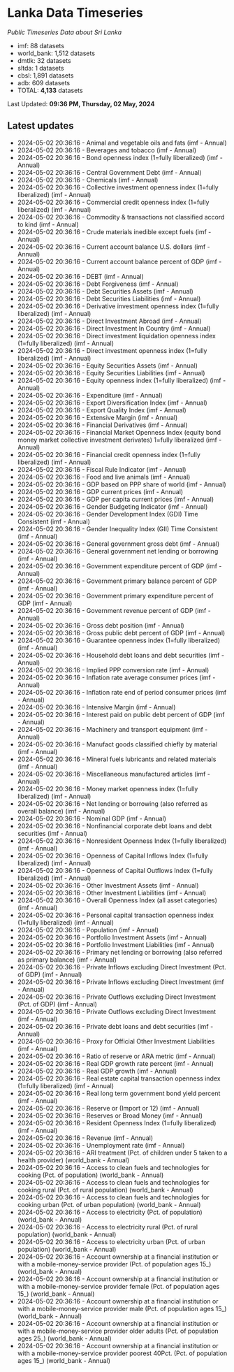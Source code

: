 # Lanka Data Timeseries
*Public Timeseries Data about Sri Lanka*

* imf: 88 datasets
* world_bank: 1,512 datasets
* dmtlk: 32 datasets
* sltda: 1 datasets
* cbsl: 1,891 datasets
* adb: 609 datasets
* TOTAL: **4,133** datasets

Last Updated: **09:36 PM, Thursday, 02 May, 2024**

## Latest updates

* 2024-05-02 20:36:16 - Animal and vegetable oils and fats (imf - Annual)
* 2024-05-02 20:36:16 - Beverages and tobacco (imf - Annual)
* 2024-05-02 20:36:16 - Bond openness index (1=fully liberalized) (imf - Annual)
* 2024-05-02 20:36:16 - Central Government Debt (imf - Annual)
* 2024-05-02 20:36:16 - Chemicals (imf - Annual)
* 2024-05-02 20:36:16 - Collective investment openness index (1=fully liberalized) (imf - Annual)
* 2024-05-02 20:36:16 - Commercial credit openness index (1=fully liberalized) (imf - Annual)
* 2024-05-02 20:36:16 - Commodity & transactions not classified accord to kind (imf - Annual)
* 2024-05-02 20:36:16 - Crude materials inedible except fuels (imf - Annual)
* 2024-05-02 20:36:16 - Current account balance U.S. dollars (imf - Annual)
* 2024-05-02 20:36:16 - Current account balance percent of GDP (imf - Annual)
* 2024-05-02 20:36:16 - DEBT (imf - Annual)
* 2024-05-02 20:36:16 - Debt Forgiveness (imf - Annual)
* 2024-05-02 20:36:16 - Debt Securities Assets (imf - Annual)
* 2024-05-02 20:36:16 - Debt Securities Liabilities (imf - Annual)
* 2024-05-02 20:36:16 - Derivative investment openness index (1=fully liberalized) (imf - Annual)
* 2024-05-02 20:36:16 - Direct Investment Abroad (imf - Annual)
* 2024-05-02 20:36:16 - Direct Investment In Country (imf - Annual)
* 2024-05-02 20:36:16 - Direct investment liquidation openness index (1=fully liberalized) (imf - Annual)
* 2024-05-02 20:36:16 - Direct investment openness index (1=fully liberalized) (imf - Annual)
* 2024-05-02 20:36:16 - Equity Securities Assets (imf - Annual)
* 2024-05-02 20:36:16 - Equity Securities Liabilities (imf - Annual)
* 2024-05-02 20:36:16 - Equity openness index (1=fully liberalized) (imf - Annual)
* 2024-05-02 20:36:16 - Expenditure (imf - Annual)
* 2024-05-02 20:36:16 - Export Diversification Index (imf - Annual)
* 2024-05-02 20:36:16 - Export Quality Index (imf - Annual)
* 2024-05-02 20:36:16 - Extensive Margin (imf - Annual)
* 2024-05-02 20:36:16 - Financial Derivatives (imf - Annual)
* 2024-05-02 20:36:16 - Financial Market Openness Index (equity bond money market collective investment derivates) 1=fully liberalized (imf - Annual)
* 2024-05-02 20:36:16 - Financial credit openness index (1=fully liberalized) (imf - Annual)
* 2024-05-02 20:36:16 - Fiscal Rule Indicator (imf - Annual)
* 2024-05-02 20:36:16 - Food and live animals (imf - Annual)
* 2024-05-02 20:36:16 - GDP based on PPP share of world (imf - Annual)
* 2024-05-02 20:36:16 - GDP current prices (imf - Annual)
* 2024-05-02 20:36:16 - GDP per capita current prices (imf - Annual)
* 2024-05-02 20:36:16 - Gender Budgeting Indicator (imf - Annual)
* 2024-05-02 20:36:16 - Gender Development Index (GDI) Time Consistent (imf - Annual)
* 2024-05-02 20:36:16 - Gender Inequality Index (GII) Time Consistent (imf - Annual)
* 2024-05-02 20:36:16 - General government gross debt (imf - Annual)
* 2024-05-02 20:36:16 - General government net lending or borrowing (imf - Annual)
* 2024-05-02 20:36:16 - Government expenditure percent of GDP (imf - Annual)
* 2024-05-02 20:36:16 - Government primary balance percent of GDP (imf - Annual)
* 2024-05-02 20:36:16 - Government primary expenditure percent of GDP (imf - Annual)
* 2024-05-02 20:36:16 - Government revenue percent of GDP (imf - Annual)
* 2024-05-02 20:36:16 - Gross debt position (imf - Annual)
* 2024-05-02 20:36:16 - Gross public debt percent of GDP (imf - Annual)
* 2024-05-02 20:36:16 - Guarantee openness index (1=fully liberalized) (imf - Annual)
* 2024-05-02 20:36:16 - Household debt loans and debt securities (imf - Annual)
* 2024-05-02 20:36:16 - Implied PPP conversion rate (imf - Annual)
* 2024-05-02 20:36:16 - Inflation rate average consumer prices (imf - Annual)
* 2024-05-02 20:36:16 - Inflation rate end of period consumer prices (imf - Annual)
* 2024-05-02 20:36:16 - Intensive Margin (imf - Annual)
* 2024-05-02 20:36:16 - Interest paid on public debt percent of GDP (imf - Annual)
* 2024-05-02 20:36:16 - Machinery and transport equipment (imf - Annual)
* 2024-05-02 20:36:16 - Manufact goods classified chiefly by material (imf - Annual)
* 2024-05-02 20:36:16 - Mineral fuels lubricants and related materials (imf - Annual)
* 2024-05-02 20:36:16 - Miscellaneous manufactured articles (imf - Annual)
* 2024-05-02 20:36:16 - Money market openness index (1=fully liberalized) (imf - Annual)
* 2024-05-02 20:36:16 - Net lending or borrowing (also referred as overall balance) (imf - Annual)
* 2024-05-02 20:36:16 - Nominal GDP (imf - Annual)
* 2024-05-02 20:36:16 - Nonfinancial corporate debt loans and debt securities (imf - Annual)
* 2024-05-02 20:36:16 - Nonresident Openness Index (1=fully liberalized) (imf - Annual)
* 2024-05-02 20:36:16 - Openness of Capital Inflows Index (1=fully liberalized) (imf - Annual)
* 2024-05-02 20:36:16 - Openness of Capital Outflows Index (1=fully liberalized) (imf - Annual)
* 2024-05-02 20:36:16 - Other Investment Assets (imf - Annual)
* 2024-05-02 20:36:16 - Other Investment Liabilities (imf - Annual)
* 2024-05-02 20:36:16 - Overall Openness Index (all asset categories) (imf - Annual)
* 2024-05-02 20:36:16 - Personal capital transaction openness index (1=fully liberalized) (imf - Annual)
* 2024-05-02 20:36:16 - Population (imf - Annual)
* 2024-05-02 20:36:16 - Portfolio Investment Assets (imf - Annual)
* 2024-05-02 20:36:16 - Portfolio Investment Liabilities (imf - Annual)
* 2024-05-02 20:36:16 - Primary net lending or borrowing (also referred as primary balance) (imf - Annual)
* 2024-05-02 20:36:16 - Private Inflows excluding Direct Investment (Pct. of GDP) (imf - Annual)
* 2024-05-02 20:36:16 - Private Inflows excluding Direct Investment (imf - Annual)
* 2024-05-02 20:36:16 - Private Outflows excluding Direct Investment (Pct. of GDP) (imf - Annual)
* 2024-05-02 20:36:16 - Private Outflows excluding Direct Investment (imf - Annual)
* 2024-05-02 20:36:16 - Private debt loans and debt securities (imf - Annual)
* 2024-05-02 20:36:16 - Proxy for Official Other Investment Liabilities (imf - Annual)
* 2024-05-02 20:36:16 - Ratio of reserve or ARA metric (imf - Annual)
* 2024-05-02 20:36:16 - Real GDP growth rate percent (imf - Annual)
* 2024-05-02 20:36:16 - Real GDP growth (imf - Annual)
* 2024-05-02 20:36:16 - Real estate capital transaction openness index (1=fully liberalized) (imf - Annual)
* 2024-05-02 20:36:16 - Real long term government bond yield percent (imf - Annual)
* 2024-05-02 20:36:16 - Reserve or (Import or 12) (imf - Annual)
* 2024-05-02 20:36:16 - Reserves or Broad Money (imf - Annual)
* 2024-05-02 20:36:16 - Resident Openness Index (1=fully liberalized) (imf - Annual)
* 2024-05-02 20:36:16 - Revenue (imf - Annual)
* 2024-05-02 20:36:16 - Unemployment rate (imf - Annual)
* 2024-05-02 20:36:16 - ARI treatment (Pct. of children under 5 taken to a health provider) (world_bank - Annual)
* 2024-05-02 20:36:16 - Access to clean fuels and technologies for cooking (Pct. of population) (world_bank - Annual)
* 2024-05-02 20:36:16 - Access to clean fuels and technologies for cooking rural (Pct. of rural population) (world_bank - Annual)
* 2024-05-02 20:36:16 - Access to clean fuels and technologies for cooking urban (Pct. of urban population) (world_bank - Annual)
* 2024-05-02 20:36:16 - Access to electricity (Pct. of population) (world_bank - Annual)
* 2024-05-02 20:36:16 - Access to electricity rural (Pct. of rural population) (world_bank - Annual)
* 2024-05-02 20:36:16 - Access to electricity urban (Pct. of urban population) (world_bank - Annual)
* 2024-05-02 20:36:16 - Account ownership at a financial institution or with a mobile-money-service provider (Pct. of population ages 15_) (world_bank - Annual)
* 2024-05-02 20:36:16 - Account ownership at a financial institution or with a mobile-money-service provider female (Pct. of population ages 15_) (world_bank - Annual)
* 2024-05-02 20:36:16 - Account ownership at a financial institution or with a mobile-money-service provider male (Pct. of population ages 15_) (world_bank - Annual)
* 2024-05-02 20:36:16 - Account ownership at a financial institution or with a mobile-money-service provider older adults (Pct. of population ages 25_) (world_bank - Annual)
* 2024-05-02 20:36:16 - Account ownership at a financial institution or with a mobile-money-service provider poorest 40Pct. (Pct. of population ages 15_) (world_bank - Annual)